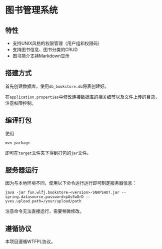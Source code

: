 # 图书管理系统

## 特性

* 支持UNIX风格的权限管理（用户组和权限码）
* 支持图书信息、图书分类的CRUD
* 图书简介支持Markdown显示

## 搭建方式

首先创建数据库，使用`db_bookstore.db`将表创建好。

在`application.properties`中修改连接数据库的相关细节以及文件上传的目录，注意权限控制。

## 编译打包

使用
```shell
mvn package
```
即可在`target`文件夹下得到打包的`jar`文件。

## 服务器运行

因为与本地环境不同，使用以下命令运行运行即可制定服务器信息：

```shell
java -jar fun.wlfj.bookstore-<version>-SNAPSHOT.jar --spring.datasource.password=pAsSwOrD --yves.upload.path=/your/upload/path
```
注意命令无法直接运行，需要稍微修改。

## 遵循协议

本项目遵循WTFPL协议。
